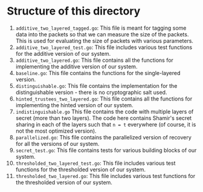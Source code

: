 # Structure of this directory

1. `additive_two_layered_tagged.go`:
This file is meant for tagging some data into the packets so that
we can measure the size of the packets.
This is used for evaluating the size of packets with various parameters.
2. `additive_two_layered_test.go`:
This file includes various test functions for the additive version
of our system.
3. `additive_two_layered.go`:
This file contains all the functions for implementing the
additive version of our system.
4. `baseline.go`:
This file contains the functions for the single-layered version.
5. `distinguishable.go`:
This file contains the implementation for the distinguishable version -
there is no cryptographic salt used.
6. `hinted_trustees_two_layered.go`:
This file contains all the functions for implementing the
hinted version of our system.
7. `indistinguishable.go`
This file contains the code with multiple layers of secret (more than
two layers).
The code here contains Shamir's secret sharing in each of the layers
such that `n = t` everywhere (of course, it is not the most
optimized version).
8. `parallelized.go`:
This file contains the parallelized version of recovery
for all the versions of our system.
9. `secret_test.go`:
This file contains tests for various building blocks of our system.
10. `thresholded_two_layered_test.go`:
This file includes various test functions for the thresholded version
of our system.
11. `thresholded_two_layered.go`:
This file includes various test functions for the thresholded version
of our system.